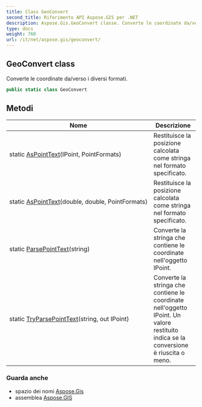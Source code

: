 ```yaml
---
title: Class GeoConvert
second_title: Riferimento API Aspose.GIS per .NET
description: Aspose.Gis.GeoConvert classe. Converte le coordinate da/verso i diversi formati.
type: docs
weight: 760
url: /it/net/aspose.gis/geoconvert/
---
```

## GeoConvert class

Converte le coordinate da/verso i diversi formati.

```csharp
public static class GeoConvert
```

## Metodi

| Nome | Descrizione |
| --- | --- |
| static [AsPointText](../../aspose.gis/geoconvert/aspointtext/#aspointtext)(IPoint, PointFormats) | Restituisce la posizione calcolata come stringa nel formato specificato. |
| static [AsPointText](../../aspose.gis/geoconvert/aspointtext/#aspointtext_1)(double, double, PointFormats) | Restituisce la posizione calcolata come stringa nel formato specificato. |
| static [ParsePointText](../../aspose.gis/geoconvert/parsepointtext/)(string) | Converte la stringa che contiene le coordinate nell'oggetto IPoint. |
| static [TryParsePointText](../../aspose.gis/geoconvert/tryparsepointtext/)(string, out IPoint) | Converte la stringa che contiene le coordinate nell'oggetto IPoint. Un valore restituito indica se la conversione è riuscita o meno. |

### Guarda anche

* spazio dei nomi [Aspose.Gis](../../aspose.gis/)
* assemblea [Aspose.GIS](../../)


